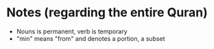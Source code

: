 # Notes (regarding the entire Quran)

- Nouns is permanent, verb is temporary
- "min" means "from" and denotes a portion, a subset